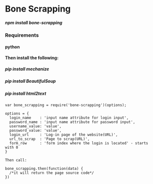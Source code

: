 Bone Scrapping
==================

##### npm install bone-scrapping

### Requirements
#### python

#### Then install the following:
##### pip install mechanize
##### pip install BeautifulSoup
##### pip install html2text


```
var bone_scrapping = require('bone-scrapping')(options);
```

```
options = {
  login_name    : 'input name attribute for login input',
  password_name : 'input name attribute for password input',
  username_value: 'value',
  password_value: 'value',
  login_url     : 'Log-in page of the website(URL)',
  url_to_scrap  : 'Page to scrap(URL)',
  form_row      : 'form index where the login is located' - starts with 0
}
```
```
Then call:

bone_scrapping.then(function(data) {
  /*it will return the page source code*/
})
```
